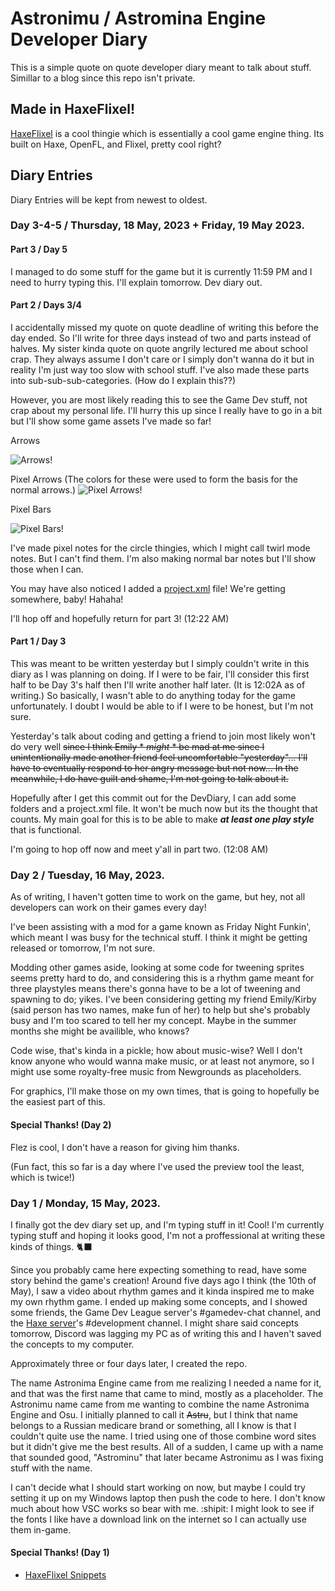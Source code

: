 # Astronimu / Astromina Engine Developer Diary
This is a simple quote on quote developer diary meant to talk about stuff. Simillar to a blog since this repo isn't private.
## Made in HaxeFlixel!
[HaxeFlixel](https://haxeflixel.com) is a cool thingie which is essentially a cool game engine thing. Its built on Haxe, OpenFL, and Flixel, pretty cool right?
## Diary Entries

Diary Entries will be kept from newest to oldest.
### Day 3-4-5 / Thursday, 18 May, 2023 + Friday, 19 May 2023.
#### Part 3 / Day 5
I managed to do some stuff for the game but it is currently 11:59 PM and I need to hurry typing this. I'll explain tomorrow. Dev diary out.

#### Part 2 / Days 3/4

I accidentally missed my quote on quote deadline of writing this before the day ended. So I'll write for three days instead of two and parts instead of halves. My sister kinda quote on quote angrily lectured me about school crap. They always assume I don't care or I simply don't wanna do it but in reality I'm just way too slow with school stuff. I've also made these parts into sub-sub-sub-categories. (How do I explain this??)

However, you are most likely reading this to see the Game Dev stuff, not crap about my personal life. I'll hurry this up since I really have to go in a bit but I'll show some game assets I've made so far!

Arrows

![Arrows!](https://media.discordapp.net/attachments/85338836384628736/1108943468421730304/ypGKQtIAbypAAAAAElFTkSuQmCC.png?width=384&height=288)

Pixel Arrows (The colors for these were used to form the basis for the normal arrows.)
![Pixel Arrows!](https://images-ext-1.discordapp.net/external/bbeJceC_YTSm9fqIrcIaQzjo3G93IiP8QFEGeds9j1E/https/art.pixilart.com/sr22dede9f9727e.png?width=450&height=450)

Pixel Bars

![Pixel Bars!](https://images-ext-2.discordapp.net/external/QtLZrNOCl9Yz6Yhl2KJYIsaqaZsDA7XkhMaJAvL7fRQ/https/art.pixilart.com/sr226eb2c22db5b.png?width=450&height=450)

I've made pixel notes for the circle thingies, which I might call twirl mode notes. But I can't find them. I'm also making normal bar notes but I'll show those when I can.

You may have also noticed I added a [project.xml](project.xml) file! We're getting somewhere, baby! Hahaha! 

I'll hop off and hopefully return for part 3!
(12:22 AM)


#### Part 1 / Day 3

This was meant to be written yesterday but I simply couldn't write in this diary as I was planning on doing. If I were to be fair, I'll consider this first half to be Day 3's half then I'll write another half later. (It is 12:02A as of writing.) So basically, I wasn't able to do anything today for the game unfortunately. I doubt I would be able to if I were to be honest, but I'm not sure.

Yesterday's talk about coding and getting a friend to join most likely won't do very well ~~since I think Emily * *might* * be mad at me since I unintentionally made another friend feel uncomfortable "yesterday"... I'll have to eventually respond to her angry message but not now... In the meanwhile, I do have guilt and shame, I'm not going to talk about it.~~

Hopefully after I get this commit out for the DevDiary, I can add some folders and a project.xml file. It won't be much now but its the thought that counts. My main goal for this is to be able to make ***at least one play style*** that is functional.

I'm going to hop off now and meet y'all in part two. (12:08 AM)

### Day 2 / Tuesday, 16 May, 2023.
As of writing, I haven't gotten time to work on the game, but hey, not all developers can work on their games every day!

I've been assisting with a mod for a game known as Friday Night Funkin', which meant I was busy for the technical stuff. I think it might be getting released or tomorrow, I'm not sure.

Modding other games aside, looking at some code for tweening sprites seems pretty hard to do, and considering this is a rhythm game meant for three playstyles means there's gonna have to be a lot of tweening and spawning to do; yikes. I've been considering getting my friend Emily/Kirby (said person has two names, make fun of her) to help but she's probably busy and I'm too scared to tell her my concept. Maybe in the summer months she might be availible, who knows?

Code wise, that's kinda in a pickle; how about music-wise? Well I don't know anyone who would wanna make music, or at least not anymore, so I might use some royalty-free music from Newgrounds as placeholders.

For graphics, I'll make those on my own times, that is going to hopefully be the easiest part of this.

#### Special Thanks! (Day 2)
Flez is cool, I don't have a reason for giving him thanks.

(Fun fact, this so far is a day where I've used the preview tool the least, which is twice!)


### Day 1 / Monday, 15 May, 2023.
I finally got the dev diary set up, and I'm typing stuff in it! Cool! I'm currently typing stuff and hoping it looks good, I'm not a proffessional at writing these kinds of things. 🐈‍⬛

Since you probably came here expecting something to read, have some story behind the game's creation! Around five days ago I think (the 10th of May), I saw a video about rhythm games and it kinda inspired me to make my own rhythm game. 
I ended up making some concepts, and I showed some friends, the Game Dev League server's #gamedev-chat channel, and the [Haxe server](https://discordapp.com/invite/rqEBAgF)'s #development channel. I might share said concepts tomorrow, Discord was lagging my PC as of writing this and I haven't saved the concepts to my computer.

Approximately three or four days later, I created the repo.

The name Astronima Engine came from me realizing I needed a name for it, and that was the first name that came to mind, mostly as a placeholder. The Astronimu name came from me wanting to combine the name Astronima Engine and Osu. I initially planned to call it ~~Astru~~, but I think that name belongs to a Russian medicare brand or something, all I know is that I couldn't quite use the name. I tried using one of those combine word sites but it didn't give me the best results. All of a sudden, I came up with a name that sounded good, "Astrominu" that later became Astronimu as I was fixing stuff with the name.

I can't decide what I should start working on now, but maybe I could try setting it up on my Windows laptop then push the code to here. I don't know much about how VSC works so bear with me. :shipit:
I might look to see if the fonts I like have a download link on the internet so I can actually use them in-game.
#### Special Thanks! (Day 1)
- [HaxeFlixel Snippets](https://snippets.haxeflixel.com/)
